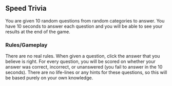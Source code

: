 ## Speed Trivia

You are given 10 random questions from random categories to answer.
You have 10 seconds to answer each question and you will be able to see your results at the end of the game.

### Rules/Gameplay

There are no real rules.
When given a question, click the answer that you believe is right.
For every question, you will be scored on whether your answer was correct, incorrect, or unanswered (you fail to answer in the 10 seconds).
There are no life-lines or any hints for these questions, so this will be based purely on your own knowledge.
